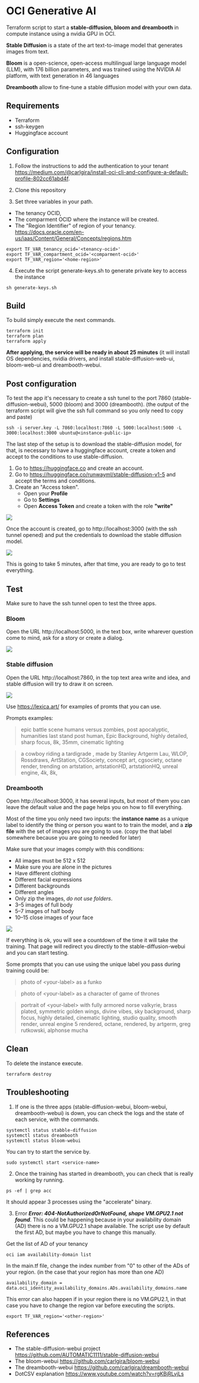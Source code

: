 # OCI Generative AI
Terraform script to start a **stable-diffusion, bloom and dreambooth** in compute instance using a nvidia GPU in OCI.

**Stable Diffusion** is a state of the art text-to-image model that generates images from text.

**Bloom** is a open-science, open-access multilingual large language model (LLM), with 176 billion parameters, and was trained using the NVIDIA AI platform, with text generation in 46 languages

**Dreambooth** allow to fine-tune a stable diffusion model with your own data.

## Requirements

- Terraform
- ssh-keygen
- Huggingface account

## Configuration

1. Follow the instructions to add the authentication to your tenant https://medium.com/@carlgira/install-oci-cli-and-configure-a-default-profile-802cc61abd4f.

2. Clone this repository

3. Set three variables in your path. 
- The tenancy OCID, 
- The comparment OCID where the instance will be created.
- The "Region Identifier" of region of your tenancy. https://docs.oracle.com/en-us/iaas/Content/General/Concepts/regions.htm

```
export TF_VAR_tenancy_ocid='<tenancy-ocid>'
export TF_VAR_compartment_ocid='<comparment-ocid>'
export TF_VAR_region='<home-region>'
```

4. Execute the script generate-keys.sh to generate private key to access the instance
```
sh generate-keys.sh
```

## Build
To build simply execute the next commands. 
```
terraform init
terraform plan
terraform apply
```

**After applying, the service will be ready in about 25 minutes** (it will install OS dependencies, nvidia drivers, and install stable-diffusion-web-ui, bloom-web-ui and dreambooth-webui.

## Post configuration
To test the app it's necessary to create a ssh tunel to the port 7860 (stable-diffusion-webui), 5000 (bloom) and 3000 (dreambooth).  (the output of the terraform script will give the ssh full command so you only need to copy and paste)

```
ssh -i server.key -L 7860:localhost:7860 -L 5000:localhost:5000 -L 3000:localhost:3000 ubuntu@<instance-public-ip>
```

The last step of the setup is to download the stable-diffusion model, for that, is necessary to have a huggingface account, create a token and accept to the conditions to use stable-diffusion.

1. Go to https://huggingface.co and create an account.
2. Go to https://huggingface.co/runwayml/stable-diffusion-v1-5 and accept the terms and conditions.
3. Create an "Access token".
    - Open your **Profile**
    - Go to **Settings**
    - Open **Access Token** and create a token with the role **"write"**

<img src="images/huggingface-token.png" />

Once the account is created, go to http://localhost:3000 (with the ssh tunnel opened) and put the credentials to download the stable diffusion model.

<img src="images/setup-sd-model.png" />

This is going to take 5 minutes, after that time, you are ready to go to test everything.

## Test
Make sure to have the ssh tunnel open to test the three apps.

### Bloom
Open the URL http://localhost:5000, in the text box, write wharever question come to mind, ask for a story or create a dialog.

<img src="images/bloom-webui.jpg" />

### Stable diffusion
Open the URL http://localhost:7860, in the top text area write and idea, and stable diffusion will try to draw it on screen. 

<img src="images/stable-diffusion-webui.jpg" />

Use https://lexica.art/ for examples of promts that you can use.

Prompts examples:


> epic battle scene humans versus zombies, post apocalyptic, humanities last stand post human, Epic Background, highly detailed, sharp focus, 8k, 35mm, cinematic lighting


> a cowboy riding a tardigrade , made by Stanley Artgerm Lau, WLOP, Rossdraws, ArtStation, CGSociety, concept art, cgsociety, octane render, trending on artstation, artstationHD, artstationHQ, unreal engine, 4k, 8k,


### Dreambooth
Open http://localhost:3000, it has several inputs, but most of them you can leave the default value and the page helps you on how to fill everything. 

Most of the time you only need two inputs: the **instance name** as a unique label to identify the thing or person you want to to train the model, and a **zip file** with the set of images you are going to use. (copy the that label somewhere because you are going to needed for later)

Make sure that your images comply with this conditions:
- All images must be 512 x 512
- Make sure you are alone in the pictures
- Have different clothing
- Different facial expressions
- Different backgrounds
- Different angles
- Only zip the images, *do not use folders*.
- 3–5 images of full body
- 5–7 images of half body
- 10–15 close images of your face

<img src="images/dreambooth-webui.png" />

If everything is ok, you will see a countdown of the time it will take the training. That page will redirect you directly to the stable-diffusion-webui and you can start testing.

Some prompts that you can use using the unique label you pass during training could be:

> photo of &lt;your-label&gt; as a funko



> photo of &lt;your-label&gt; as a character of game of thrones


> portrait of &lt;your-label&gt; with fully armored norse valkyrie, brass plated, symmetric golden wings, divine vibes,  sky background, sharp focus, highly detailed, cinematic lighting, studio quality, smooth render, unreal engine 5 rendered, octane, rendered, by artgerm, greg rutkowski, alphonse mucha

## Clean
To delete the instance execute.
```
terraform destroy
```

## Troubleshooting
1. If one is the three apps (stable-diffusion-webui, bloom-webui, dreambooth-webui) is down, you can check the logs and the state of each service, with the commands.

```
systemctl status stabble-diffusion
systemctl status dreambooth
systemctl status bloom-webui
```

You can try to start the service by.
```
sudo systemctl start <service-name>
```

2. Once the training has started in dreambooth, you can check that is really working by running.
```
ps -ef | grep acc
```
It should appear 3 processes using the "accelerate" binary.

3. Error ***Error: 404-NotAuthorizedOrNotFound, shape VM.GPU2.1 not found***.
This could be happening because in your availability domain (AD) there is no a VM.GPU2.1 shape available. The script use by default the first AD, but maybe you have to change this manually.

Get the list of AD of your tenancy
```
oci iam availability-domain list
```

In the main.tf file, change the index number from "0" to other of the ADs of your region. (in the case that your region has more than one AD)
```
availability_domain = data.oci_identity_availability_domains.ADs.availability_domains.name
```
This error can also happen if in your region there is no VM.GPU2.1, in that case you have to change the region var before executing the scripts. 
```
export TF_VAR_region='<other-region>'
```

## References
- The stable-diffusion-webui project https://github.com/AUTOMATIC1111/stable-diffusion-webui
- The bloom-webui https://github.com/carlgira/bloom-webui 
- The dreambooth-webui https://github.com/carlgira/dreambooth-webui
- DotCSV explanation https://www.youtube.com/watch?v=rgKBjRLvjLs
